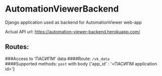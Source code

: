 # AutomationViewerBackend
Django application used as backend for AutomationViewer web-app

Actual API url: https://automation-viewer-backend.herokuapp.com/

## Routes:

###Access to 'ПАСИПМ' data
####Route: `/vk_data`<br>
####Supported methods:
`post` with body {'app_id' : '<ПАСИПМ application id>'}